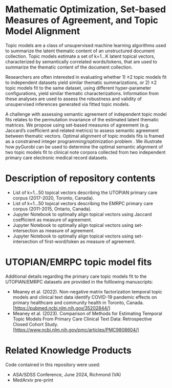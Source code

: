 # Mathematic Optimization, Set-based Measures of Agreement, and Topic Model Alignment

Topic models are a class of unsupervised machine learning algorithms used to summarize the latent thematic content of an unstructured document collection. Topic models estimate a set of k=1…K latent topical vectors, characterized by semantically correlated words/tokens, that are used to summarize the thematic content of the document collection.  

Researchers are often interested in evaluating whether 1) ≥2 topic models fit to independent datasets yield similar thematic summarizations, or 2) ≥2 topic models fit to the same dataset, using different hyper-parameter configurations, yield similar thematic characterizations. Information from these analyses are used to assess the robustness and validity of unsupervised inferences generated via fitted topic models.    

A challenge with assessing semantic agreement of independent topic model fits relates to the permutation invariance of the estimated latent thematic matrices.  We propose using set-based measures of agreement (e.g. Jaccard’s coefficient and related metrics) to assess semantic agreement between thematic vectors. Optimal alignment of topic models fits is framed as a constrained integer programming/optimization problem . We illustrate how pyGurobi can be used to determine the optimal semantic alignment of two topic models fit to clinical note corpora collected from two independent primary care electronic medical record datasets. 

# Description of repository contents
- List of k=1...50 topical vectors describing the UTOPIAN primary care corpus (2017-2020, Toronto, Canada).
- List of k=1...50 topical vectors describing the EMRPC primary care corpus (2011-2015, Ontario, Canada).
- Jupyter Notebook to optimally align topical vectors using Jaccard coefficient as measure of agreement.
- Jupyter Notebook to optimally align topical vectors using set-intersection as measure of agreement.
- Jupyter Notebook to optimally align topical vectors using set-intersection of first-word/token as measure of agreement.

# UTOPIAN/EMRPC topic model fits
Additional details regarding the primary care topic models fit to the UTOPIAN/EMRPC datasets are provided in the folllowing manuscripts: 
- Meaney et al. (2022). Non-negative matrix factorization temporal topic models and clinical text data identify COVID-19 pandemic effects on primary healthcare and community health in Toronto, Canada.[https://pubmed.ncbi.nlm.nih.gov/35202844/] 
- Meaney et al. (2023). Comparison of Methods for Estimating Temporal Topic Models From Primary Care Clinical Text Data: Retrospective Closed Cohort Study.[https://www.ncbi.nlm.nih.gov/pmc/articles/PMC9808604/]

# Related Knowledge Products
Code contained in this repository were used:
- ASA/SDSS Conference, June 2024, Richmond (VA)
- MedArxiv pre-print
